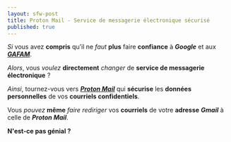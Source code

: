 ```yaml
---
layout: sfw-post
title: Proton Mail - Service de messagerie électronique sécurisé
published: true
---
```


*Si* vous avez **compris** qu’il ne *faut* **plus** faire **confiance** à ***Google*** et aux [***GAFAM***](https://fr.wikipedia.org/wiki/G%C3%A9ants_du_Web).

*Alors*, vous *voulez* **directement** *changer* de **service de messagerie électronique** ?

*Ainsi*, tournez-vous vers ***[Proton Mail](https://proton.me/fr/mail)*** qui **sécurise** les **données personnelles** de vos **courriels confidentiels**.  

Vous *pouvez* **même** *faire* *rediriger* vos **courriels** de votre **adresse** ***Gmail*** à celle de ***Proton Mail***.

**N'est-ce pas génial ?**
